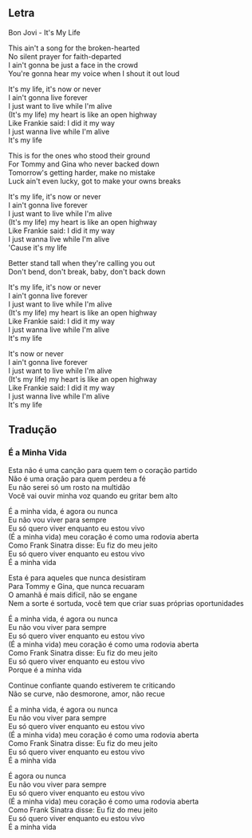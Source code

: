 
## Letra

Bon Jovi - It's My Life

This ain't a song for the broken-hearted  
No silent prayer for faith-departed  
I ain't gonna be just a face in the crowd  
You're gonna hear my voice when I shout it out loud

It's my life, it's now or never  
I ain't gonna live forever  
I just want to live while I'm alive  
(It's my life) my heart is like an open highway  
Like Frankie said: I did it my way  
I just wanna live while I'm alive  
It's my life

This is for the ones who stood their ground  
For Tommy and Gina who never backed down  
Tomorrow's getting harder, make no mistake  
Luck ain't even lucky, got to make your owns breaks

It's my life, it's now or never  
I ain't gonna live forever  
I just want to live while I'm alive  
(It's my life) my heart is like an open highway  
Like Frankie said: I did it my way  
I just wanna live while I'm alive  
'Cause it's my life

Better stand tall when they're calling you out  
Don't bend, don't break, baby, don't back down

It's my life, it's now or never  
I ain't gonna live forever  
I just want to live while I'm alive  
(It's my life) my heart is like an open highway  
Like Frankie said: I did it my way  
I just wanna live while I'm alive  
It's my life

It's now or never  
I ain't gonna live forever  
I just want to live while I'm alive  
(It's my life) my heart is like an open highway  
Like Frankie said: I did it my way  
I just wanna live while I'm alive  
It's my life

## Tradução

### É a Minha Vida

Esta não é uma canção para quem tem o coração partido  
Não é uma oração para quem perdeu a fé  
Eu não serei só um rosto na multidão  
Você vai ouvir minha voz quando eu gritar bem alto

É a minha vida, é agora ou nunca  
Eu não vou viver para sempre  
Eu só quero viver enquanto eu estou vivo  
(É a minha vida) meu coração é como uma rodovia aberta  
Como Frank Sinatra disse: Eu fiz do meu jeito  
Eu só quero viver enquanto eu estou vivo  
É a minha vida

Esta é para aqueles que nunca desistiram  
Para Tommy e Gina, que nunca recuaram  
O amanhã é mais difícil, não se engane  
Nem a sorte é sortuda, você tem que criar suas próprias oportunidades

É a minha vida, é agora ou nunca  
Eu não vou viver para sempre  
Eu só quero viver enquanto eu estou vivo  
(É a minha vida) meu coração é como uma rodovia aberta  
Como Frank Sinatra disse: Eu fiz do meu jeito  
Eu só quero viver enquanto eu estou vivo  
Porque é a minha vida

Continue confiante quando estiverem te criticando  
Não se curve, não desmorone, amor, não recue

É a minha vida, é agora ou nunca  
Eu não vou viver para sempre  
Eu só quero viver enquanto eu estou vivo  
(É a minha vida) meu coração é como uma rodovia aberta  
Como Frank Sinatra disse: Eu fiz do meu jeito  
Eu só quero viver enquanto eu estou vivo  
É a minha vida

É agora ou nunca  
Eu não vou viver para sempre  
Eu só quero viver enquanto eu estou vivo  
(É a minha vida) meu coração é como uma rodovia aberta  
Como Frank Sinatra disse: Eu fiz do meu jeito  
Eu só quero viver enquanto eu estou vivo  
É a minha vida




